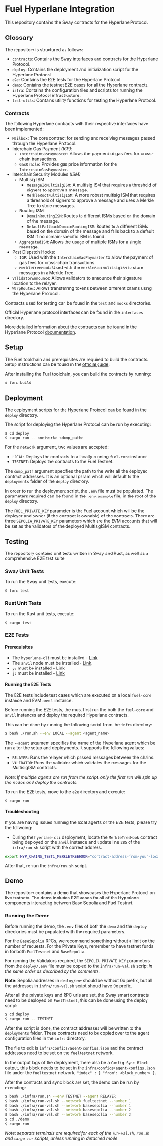 # Fuel Hyperlane Integration

This repository contains the Sway contracts for the Hyperlane Protocol.

## Glossary

The repository is structured as follows:

-   `contracts`: Contains the Sway interfaces and contracts for the Hyperlane Protocol.
-   `deploy`: Contains the deployment and initialization script for the Hyperlane Protocol.
-   `e2e`: Contains the E2E tests for the Hyperlane Protocol.
-   `demo`: Contains the testnet E2E cases for all the Hyperlane contracts.
-   `infra`: Contains the configuration files and scripts for running the Hyperlane Protocol infrastructure.
-   `test-utils`: Contains utility functions for testing the Hyperlane Protocol.

### Contracts

The following Hyperlane contracts with their respective interfaces have been implemented:

-   `Mailbox`: The core contract for sending and receiving messages passed through the Hyperlane Protocol.
-   Interchain Gas Payment _(IGP)_:
    -   `InterchainGasPaymaster`: Allows the payment of gas fees for cross-chain transactions.
    -   `GasOracle`: Provides gas price information for the `InterchainGasPaymaster`.
-   Interchain Security Modules _(ISM)_:
    -   Multisig ISM
        -   `MessageIdMultisigISM`: A multisig ISM that requires a threshold of signers to approve a message.
        -   `MerkleRootMultisigISM`: A more robust multisig ISM that requires a threshold of signers to approve a message and uses a Merkle Tree to store messages.
    -   Routing ISM
        -   `DomainRoutingISM`: Routes to different ISMs based on the domain of the message.
        -   `DefaultFallbackDomainRoutingISM`: Routes to a different ISMs based on the domain of the message and falls back to a default ISM if no domain-specific ISM is found.
    -   `AggregatedISM`: Allows the usage of multiple ISMs for a single message.
-   Post Dispatch Hooks:
    -   `IGP`: Used with the `InterchainGasPaymaster` to allow the payment of gas fees for cross-chain transactions.
    -   `MerkleTreeHook`: Used with the `MerkleRootMultisigISM` to store messages in a Merkle Tree.
-   `ValidatorAnnounce`: Allows validators to announce their signature location to the relayer.
-   `WarpRoutes`: Allows transferring tokens between different chains using the Hyperlane Protocol.

Contracts used for testing can be found in the `test` and `mocks` directories.

Official Hyperlane protocol interfaces can be found in the `interfaces` directory.

More detailed information about the contracts can be found in the Hyperlane Protocol [documentation](https://docs.hyperlane.xyz/docs/protocol/protocol-overview).

## Setup

The Fuel toolchain and prerequisites are required to build the contracts.
Setup instructions can be found in the [official guide](https://docs.fuel.network/guides/installation/).

After installing the Fuel toolchain, you can build the contracts by running:

```bash
$ forc build
```

## Deployment

The deployment scripts for the Hyperlane Protocol can be found in the `deploy` directory.

The script for deploying the Hyperlane Protocol can be run by executing:

```bash
$ cd deploy
$ cargo run -- <network> <dump_path>
```

For the `network` argument, two values are accepted:

-   `LOCAL`: Deploys the contracts to a locally running `fuel-core` instance.
-   `TESTNET`: Deploys the contracts to the Fuel Testnet.

The `dump_path` argument specifies the path to the write all the deployed contract addresses.
It is an optional param which will default to the `deployments` folder of the `deploy` directory.

In order to run the deployment script, the `.env` file must be populated.
The parameters required can be found in the `.env.example` file, in the root of the `deploy` directory.

The `FUEL_PRIVATE_KEY` parameter is the Fuel account which will be the deployer and owner (if the contract is ownable) of the contracts.
There are three `SEPOLIA_PRIVATE_KEY` parameters which are the EVM accounts that will be set as the validators of the deployed MultisigISM contracts.

## Testing

The repository contains unit tests written in Sway and Rust, as well as a comprehensive E2E test suite.

### Sway Unit Tests

To run the Sway unit tests, execute:

```bash
$ forc test
```

### Rust Unit Tests

To run the Rust unit tests, execute:

```bash
$ cargo test
```

### E2E Tests

#### Prerequisites

-   The `hyperlane-cli` must be installed - [Link](https://www.npmjs.com/package/@hyperlane-xyz/cli).
-   The `anvil` node must be installed - [Link](https://book.getfoundry.sh/getting-started/installation).
-   `yq` must be installed - [Link](https://formulae.brew.sh/formula/yq#default).
-   `jq` must be installed - [Link](https://formulae.brew.sh/formula/jq#default).

#### Running the E2E Tests

The E2E tests include test cases which are executed on a local `fuel-core` instance and EVM `anvil` instance.

Before running the E2E tests, the must first run the both the `fuel-core` and `anvil` instances and deploy the required Hyperlane contracts.

This can be done by running the following script from the `infra` directory:

```bash
$ bash ./run.sh --env LOCAL --agent <agent_name>
```

The `--agent` argument specifies the name of the Hyperlane agent which be run after the setup and deployments.
It supports the following values:

-   `RELAYER`: Runs the relayer which passed messages between the chains.
-   `VALIDATOR`: Runs the validator which validates the messages for the MultisigISM contracts.

_Note: If multiple agents are run from the script, only the first run will spin up the nodes and deploy the contracts._

To run the E2E tests, move to the `e2e` directory and execute:

```bash
$ cargo run
```

#### Troubleshooting

If you are having issues running the local agents or the E2E tests, please try the follwoing:

-   During the `hyerlane-cli` deployment, locate the `MerkleTreeHook` contract being deployed on the `anvil` instance and update line `285` of the `infra/run.sh` script with the correct address.

```bash
export HYP_CHAINS_TEST1_MERKLETREEHOOK="contract-address-from-your-local-depolyment"
```

After that, re-run the `infra/run.sh` script.

## Demo

The repository contains a demo that showcases the Hyperlane Protocol on live testnets. The demo includes E2E cases for all of the Hyperlane components interacting between Base Sepolia and Fuel Testnet.

### Running the Demo

Before running the demo, the `.env` files of both the `demo` and the `deploy` directories must be populated with the required parameters.

For the `BaseSepolia` RPCs, we recommend something without a limit on the number of requests.
For the Private Keys, remember to have testnet funds in for both `FuelTestnet` and `BaseSepolia`.

For running the Validators required, the `SEPOLIA_PRIVATE_KEY` parameters from the `deploy/.env` file must be copied to the `infra/run-val.sh` script _in the same order as described by the comments_.

**Note:** Sepolia addresses in `deploy/env` should be without 0x prefix, but all the addresses in `infra/run-val.sh` script should have 0x prefix.

After all the private keys and RPC urls are set, the Sway smart contracts need to be deployed on `FuelTestnet`, this can be done using the deploy script:

```bash
$ cd deploy
$ cargo run -- TESTNET
```

After the script is done, the contract addresses will be written to the `deployments` folder. These contracts need to be copied over to the agent configuration files in the `infra` directory.

The file to edit is `infra/configs/agent-configs.json` and the contract addresses need to be set on the `fueltestnet` network.

In the output logs of the deployment, there also be a `Config Sync Block` output, this block needs to be set in the `infra/configs/agent-configs.json` file under the `fueltestnet` network, `"index" : { "from": <block_number> }`.

After the contracts and sync block are set, the demo can be run by executing:

```bash
$ bash ./infra/run.sh --env TESTNET --agent RELAYER
$ bash ./infra/run-val.sh --network fueltestnet --number 1
$ bash ./infra/run-val.sh --network basesepolia --number 1
$ bash ./infra/run-val.sh --network basesepolia --number 2
$ bash ./infra/run-val.sh --network basesepolia --number 3
$ cd ./demo
$ cargo run
```

_Note: separate terminals are required for each of the `run-val.sh`, `run.sh` and `cargo run` scripts, unless running in detached mode_
